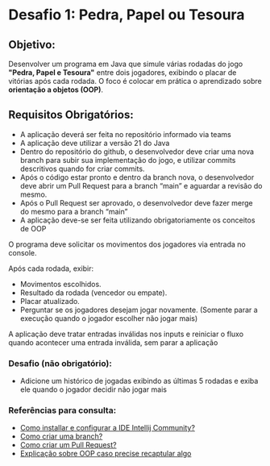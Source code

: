 # Desafio 1: Pedra, Papel ou Tesoura

## Objetivo:
Desenvolver um programa em Java que simule várias rodadas do jogo **"Pedra, Papel e Tesoura"** entre dois jogadores, exibindo o placar de vitórias após cada rodada. O foco é colocar em prática o aprendizado sobre **orientação a objetos (OOP)**.

## Requisitos Obrigatórios:
- A aplicação deverá ser feita no repositório informado via teams
- A aplicação deve utilizar a versão 21 do Java
- Dentro do repositório do github, o desenvolvedor deve criar uma nova branch para subir sua implementação do jogo, e utilizar commits descritivos quando for criar commits.
- Após o código estar pronto e dentro da branch nova, o desenvolvedor deve abrir um Pull Request para a branch “main” e aguardar a revisão do mesmo.
- Após o Pull Request ser aprovado, o desenvolvedor deve fazer merge do mesmo para a branch “main”
- A aplicação deve-se ser feita utilizando obrigatoriamente os conceitos de OOP

O programa deve solicitar os movimentos dos jogadores via entrada no console.

Após cada rodada, exibir:
- Movimentos escolhidos.
- Resultado da rodada (vencedor ou empate).
- Placar atualizado.
- Perguntar se os jogadores desejam jogar novamente. (Somente parar a execução quando o jogador escolher não jogar mais)

A aplicação deve tratar entradas inválidas nos inputs e reiniciar o fluxo quando acontecer uma entrada inválida, sem parar a aplicação

### Desafio (não obrigatório):
- Adicione um histórico de jogadas exibindo as últimas 5 rodadas e exiba ele quando o jogador decidir não jogar mais

### Referências para consulta:
- [Como installar e configurar a IDE Intellij Community?](https://www.youtube.com/watch?v=3h46Tsql8t4)
- [Como criar uma branch?](https://pt.stackoverflow.com/questions/411048/como-criar-uma-nova-branch-no-github)
- [Como criar um Pull Request?](https://www.youtube.com/watch?v=RNbKd8cD0LI)
- [Explicação sobre OOP caso precise recaptular algo](https://www.freecodecamp.org/portuguese/news/principios-de-programacao-orientada-a-objetos-em-java-conceitos-de-poo-para-iniciantes/)
